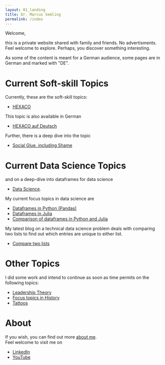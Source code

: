 ```yaml
---
layout: 01_landing
title: Dr. Marcus Semling
permalink: /index
---
```



Welcome, 

this is a private website shared with family and friends. No advertisments.<br>
Feel welcome to explore. Perhaps, you discover something interesting.

As some of the content is meant for a German audience, some pages are in German and marked with "DE". 


# Current Soft-skill Topics 

Currently, these are the soft-skill topics:

- [HEXACO](HEXACO) 

This topic is also available in German 
- [HEXACO auf Deutsch](HEXACO_DE)

Further, there is a deep dive into the topic
- [Social Glue, including Shame](SocialGlue)


# Current Data Science Topics 

and on a deep-dive into dataframes for data science
- [Data Science](https://mase69.github.io/dssb/).

My current focus topics in data science are

- [Dataframes in Python (Pandas)](https://mase69.github.io/dssb/pandas)
- [Dataframes in Julia](https://mase69.github.io/dssb/dfjulia)
- [Comparison of dataframes in Python and Julia](https://mase69.github.io/dssb/dfcomparison)


My latest blog on a technical data science problem deals with comparing two lists to find out which entries are unique to either list. 
- [Compare two lists](comparetwolists)


# Other Topics

I did some work and intend to continue as soon as time permits on the following topics:

- [Leadership Theory](https://mase69.github.io/lestmars/)
- [Focus topics in History](https://mase69.github.io/histmars/)
- [Tattoos](https://mase69.github.io/tatmars/)


# About 

If you wish, you can find out more [about me](aboutme). <br>
Feel welcome to visit me on 
- [LinkedIn](https://www.linkedin.com/in/drmarcussemling/)
- [YouTube](https://www.youtube.com/channel/UCGFxaMjKtaOumxiB8GSgXbQ)



